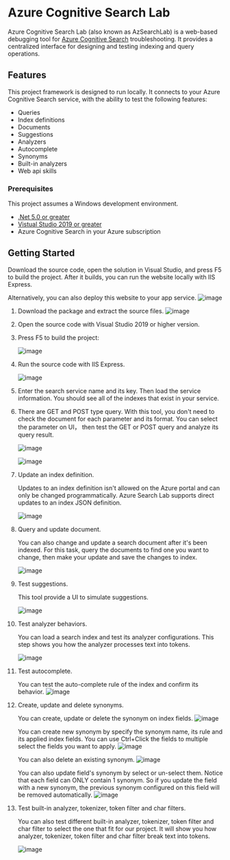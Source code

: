 # Azure Cognitive Search Lab

Azure Cognitive Search Lab (also known as AzSearchLab) is a web-based debugging tool for [Azure Cognitive Search](https://docs.microsoft.com/azure/search/search-what-is-azure-search) troubleshooting. It provides a centralized interface for designing and testing indexing and query operations. 

## Features

This project framework is designed to run locally. It connects to your Azure Cognitive Search service, with the ability to test the following features:

* Queries
* Index definitions
* Documents
* Suggestions 
* Analyzers
* Autocomplete 
* Synonyms 
* Built-in analyzers
* Web api skills

### Prerequisites

This project assumes a Windows development environment.

- [.Net 5.0 or greater](https://dotnet.microsoft.com/download/dotnet)
- [Vistual Studio 2019 or greater](https://visualstudio.microsoft.com/downloads/)
- Azure Cognitive Search in your Azure subscription

## Getting Started

Download the source code, open the solution in Visual Studio, and press F5 to build the project. After it builds, you can run the website locally with IIS Express. 

Alternatively, you can also deploy this website to your app service. 
  ![image](Image/Deploy-this-website.jpg)

1. Download the package and extract the source files. 
   ![image](Image/Download-the-package.jpg)

2. Open the source code with Visual Studio 2019 or higher version. 

3. Press F5 to build the project:
 
   ![image](Image/Press-F5-to-build.jpg)

4. Run the source code with IIS Express. 

   ![image](Image/Run-the-source-code.jpg)

5. Enter the search service name and its key. Then load the service information. You should see all of the indexes that exist in your service.

6. There are GET and POST type query. With this tool, you don't need to check the document for each parameter and its format. You can select the parameter on UI， then test the GET or POST query and analyze its query result.

   ![image](Image/Test-the-query-parameter.jpg)

   ![image](Image/Query-result.jpg)

7. Update an index definition.

   Updates to an index definition isn't allowed on the Azure portal and can only be changed programmatically. Azure Search Lab supports direct updates to an index JSON definition.

   ![image](Image/Update-index-definition.jpg)

8. Query and update document.

   You can also change and update a search document after it's been indexed. For this task, query the documents to find one you want to change, then make your update and save the changes to index.
   
   ![image](Image/Query-and-update-document.jpg)

9. Test suggestions.

   This tool provide a UI to simulate suggestions.
   
   ![image](Image/Test-suggestion.jpg)

10. Test analyzer behaviors.

    You can load a search index and test its analyzer configurations. This step shows you how the analyzer processes text into tokens.
    
    ![image](Image/Test-analyzer-behavior.jpg)

11. Test autocomplete.

    You can test the auto-complete rule of the index and confirm its behavior.
   ![image](Image/Test-autocomplete-feature.jpg)

12. Create, update and delete synonyms.

    You can create, update or delete the synonym on index fields.
    ![image](Image/Create-update-and-delete-synonyms.jpg)

    You can create new synonym by specify the synonym name, its rule and its applied index fields. You can use Ctrl+Click the fields to multiple select the fields you want to apply.
    ![image](Image/We-can-create-new-synonym.jpg)

    You can also delete an existing synonym.
    ![image](Image/We-can-also-delete-an-existing-synonym.jpg)

    You can also update field's synonym by select or un-select them. Notice that each field can ONLY contain 1 synonym. So if you update the field with a new synonym, the previous synonym configured on this field will be removed automatically.
    ![image](Image/We-can-also-update-field.jpg)

13. Test built-in analyzer, tokenizer, token filter and char filters.

    You can also test different built-in analyzer, tokenizer, token filter and char filter to select the one that fit for our project. It will show you how analyzer, tokenizer, token filter and char filter break text into tokens.
    
    ![image](Image/Test-built-in-analyzer.jpg)
  
